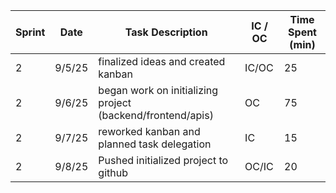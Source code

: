  Sprint | Date   | Task Description                                           | IC / OC | Time Spent (min) |
|--------|--------|------------------------------------------------------------|---------|------------------|
| 2      | 9/5/25 | finalized ideas and created kanban                         | IC/OC   | 25               |
| 2      | 9/6/25 | began work on initializing project (backend/frontend/apis) | OC      | 75               |
| 2      | 9/7/25 | reworked kanban and planned task delegation                | IC      | 15               |
| 2      | 9/8/25 | Pushed initialized project to github                       | OC/IC   | 20               |

